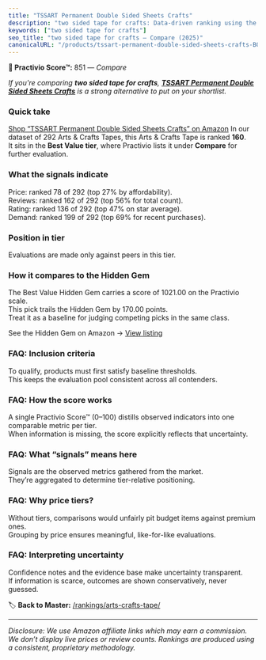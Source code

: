 ```yaml
---
title: "TSSART Permanent Double Sided Sheets Crafts"
description: "two sided tape for crafts: Data-driven ranking using the Practivio Score™. Positioned by quality, value, demand, findability, momentum."
keywords: ["two sided tape for crafts"]
seo_title: "two sided tape for crafts — Compare (2025)"
canonicalURL: "/products/tssart-permanent-double-sided-sheets-crafts-B0C1T3KG1S/"
---
```


**🛒 Practivio Score™:** 851 — _Compare_


*If you're comparing **two sided tape for crafts**, **[TSSART Permanent Double Sided Sheets Crafts](https://www.amazon.com/dp/B0C1T3KG1S?tag=practivio-20)** is a strong alternative to put on your shortlist.*
### Quick take
[Shop “TSSART Permanent Double Sided Sheets Crafts” on Amazon](https://www.amazon.com/dp/B0C1T3KG1S?tag=practivio-20)
In our dataset of 292 Arts & Crafts Tapes, this Arts & Crafts Tape is ranked **160**.  
It sits in the **Best Value tier**, where Practivio lists it under **Compare** for further evaluation.

### What the signals indicate
Price: ranked 78 of 292 (top 27% by affordability).  
Reviews: ranked 162 of 292 (top 56% for total count).  
Rating: ranked 136 of 292 (top 47% on star average).  
Demand: ranked 199 of 292 (top 69% for recent purchases).

### Position in tier
Evaluations are made only against peers in this tier.

### How it compares to the Hidden Gem
The Best Value Hidden Gem carries a score of 1021.00 on the Practivio scale.  
This pick trails the Hidden Gem by 170.00 points.  
Treat it as a baseline for judging competing picks in the same class.  

See the Hidden Gem on Amazon → [View listing](https://www.amazon.com/dp/B0035LXTYU?tag=practivio-20)

### FAQ: Inclusion criteria
To qualify, products must first satisfy baseline thresholds.  
This keeps the evaluation pool consistent across all contenders.

### FAQ: How the score works
A single Practivio Score™ (0–100) distills observed indicators into one comparable metric per tier.  
When information is missing, the score explicitly reflects that uncertainty.

### FAQ: What “signals” means here
Signals are the observed metrics gathered from the market.  
They’re aggregated to determine tier-relative positioning.

### FAQ: Why price tiers?
Without tiers, comparisons would unfairly pit budget items against premium ones.  
Grouping by price ensures meaningful, like-for-like evaluations.

### FAQ: Interpreting uncertainty
Confidence notes and the evidence base make uncertainty transparent.  
If information is scarce, outcomes are shown conservatively, never guessed.

<!-- Missing template for Compare/CompareWithinPriceClass -->


🏷️ **Back to Master:** [/rankings/arts-crafts-tape/](/rankings/arts-crafts-tape/)

---
_Disclosure: We use Amazon affiliate links which may earn a commission. We don’t display live prices or review counts. Rankings are produced using a consistent, proprietary methodology._
